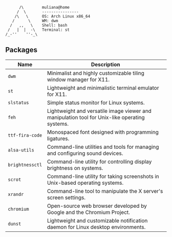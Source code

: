 ```
      /\        muliana@home
     /  \       ----------------
    /\   \      OS: Arch Linux x86_64
   /      \     WM: dwm
  /   ,,   \    Shell: bash
 /   |  |  -\   Terminal: st
/_-''    ''-_\  
```

## Packages

| Name             | Description                                                                                    |
| ---------------- | ---------------------------------------------------------------------------------------------- |
| `dwm`            | Minimalist and highly customizable tiling window manager for X11.                              |
| `st`             | Lightweight and minimalistic terminal emulator for X11.                                        |
| `slstatus`       | Simple status monitor for Linux systems.                                                       |
| `feh`            | Lightweight and versatile image viewer and manipulation tool for Unix-like operating systems.  |
| `ttf-fira-code`  | Monospaced font designed with programming ligatures.                                           |
| `alsa-utils`     | Command-line utilities and tools for managing and configuring sound devices.                   |
| `brightnessctl`  | Command-line utility for controlling display brightness on systems.                            |
| `scrot`          | Command-line utility for taking screenshots in Unix-based operating systems.                   |
| `xrandr`         | Command-line tool to manipulate the X server's screen settings.                                |
| `chromium`       | Open-source web browser developed by Google and the Chromium Project.                          |
| `dunst`          | Lightweight and customizable notification daemon for Linux desktop environments.               |
